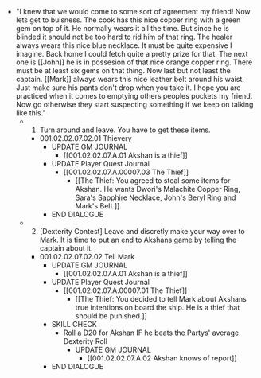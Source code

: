 - "I knew that we would come to some sort of agreement my friend! Now lets get to buisness. The cook has this nice copper ring with a green gem on top of it. He normally wears it all the time. But since he is blinded it should not be too hard to rid him of that ring. The healer always wears this nice blue necklace. It must be quite expensive I imagine. Back home I could fetch quite a pretty prize for that. The next one is [[John]] he is in possesion of that nice orange copper ring. There must be at least six gems on that thing. Now last but not least the captain. [[Mark]] always wears this nice leather belt around his waist. Just make sure his pants don't drop when you take it. I hope you are practiced when it comes to emptying others peoples pockets my friend. Now go otherwise they start suspecting something if we keep on talking like this."
	- 1. Turn around and leave. You have to get these items.
		- 001.02.02.07.02.01 Thievery
			- UPDATE GM JOURNAL
				- [[001.02.02.07.A.01 Akshan is a thief]]
			- UPDATE Player Quest Journal
				- [[001.02.02.07.A.00007.03 The Thief]]
					- [[The Thief: You agreed to steal some items for Akshan. He wants Dwori's Malachite Copper Ring, Sara's Sapphire Necklace, John's Beryl Ring and Mark's Belt.]]
			- END DIALOGUE
	- 2. [Dexterity Contest] Leave and discretly make your way over to Mark. It is time to put an end to Akshans game by telling the captain about it.
		- 001.02.02.07.02.02 Tell Mark
			- UPDATE GM JOURNAL
				- [[001.02.02.07.A.01 Akshan is a thief]]
			- UPDATE Player Quest Journal
				- [[001.02.02.07.A.00007.01 The Thief]]
					- [[The Thief: You decided to tell Mark about Akshans true intentions on board the ship. He is a thief that should be punished.]]
			- SKILL CHECK
				- Roll a D20 for Akshan IF he beats the Partys' average Dexterity Roll
					- UPDATE GM JOURNAL
						- [[001.02.02.07.A.02 Akshan knows of report]]
			- END DIALOGUE